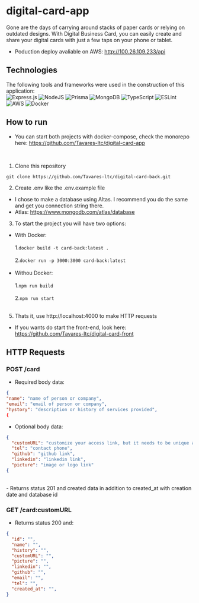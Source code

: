 # digital-card-app
Gone are the days of carrying around stacks of paper cards or relying on outdated designs. With Digital Business Card, you can easily create and share your digital cards with just a few taps on your phone or tablet.

- Poduction deploy avaliable on AWS: http://100.26.109.233/api

## Technologies
The following tools and frameworks were used in the construction of this application: <br>
  ![Express.js](https://img.shields.io/badge/express.js-%23404d59.svg?style=for-the-badge&logo=express&logoColor=%2361DAFB)
  ![NodeJS](https://img.shields.io/badge/node.js-6DA55F?style=for-the-badge&logo=node.js&logoColor=white)
  ![Prisma](https://img.shields.io/badge/Prisma-3982CE?style=for-the-badge&logo=Prisma&logoColor=white)
  ![MongoDB](https://img.shields.io/badge/MongoDB-%234ea94b.svg?style=for-the-badge&logo=mongodb&logoColor=white)
  ![TypeScript](https://img.shields.io/badge/typescript-%23007ACC.svg?style=for-the-badge&logo=typescript&logoColor=white)
  ![ESLint](https://img.shields.io/badge/ESLint-4B3263?style=for-the-badge&logo=eslint&logoColor=white)
  ![AWS](https://img.shields.io/badge/AWS-%23FF9900.svg?style=for-the-badge&logo=amazon-aws&logoColor=white)
  ![Docker](https://img.shields.io/badge/docker-%230db7ed.svg?style=for-the-badge&logo=docker&logoColor=white)


## How to run

* You can start both projects with docker-compose, check the monorepo here: https://github.com/Tavares-ltc/digital-card-app
<br>

1. Clone this repository

```
git clone https://github.com/Tavares-ltc/digital-card-back.git
```

2. Create .env like the .env.example file

 - I chose to make a database using Altas. I recommend you do the same and get you connection string there.
 - Atlas: https://www.mongodb.com/atlas/database
    
3. To start the project you will have two options:
  * With Docker:  <br>  
  1.``docker build -t card-back:latest .``   <br>  
  2.``docker run -p 3000:3000 card-back:latest``   <br>
    <br>    
  * Withou Docker:  <br>  
  1.``npm run build``   <br>  
  2.``npm run start``   <br> 
    <br>  

5. Thats it, use http://localhost:4000 to make HTTP requests
* If you wants do start the front-end, look here: https://github.com/Tavares-ltc/digital-card-front

## HTTP Requests

### POST /card

* Required body data:
```json
{
"name": "name of person or company",
"email": "email of person or company",
"hystory": "description or history of services provided",
{
```
* Optional body data: <br>
```json
{
  "customURL": "customize your access link, but it needs to be unique and there can be no special characters or whitespace",
  "tel": "contact phone",
  "github": "github link",
  "linkedin": "linkedin link",
  "picture": "image or logo link"
{
```

<br>
- Returns status 201 and created data in addition to created_at with creation date and database id

### GET /card:customURL

- Returns status 200 and: <br>

```json
{
  "id": "",
  "name": "",
  "history": "",
  "customURL": "",
  "picture": "",
  "linkedin": "",
  "github": "",
  "email": "",
  "tel": "",
  "created_at": "",
}
```
